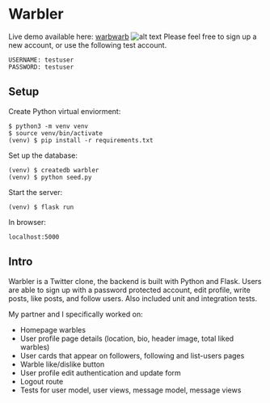 # Warbler
Live demo available here: [warbwarb](https://warbwarb.herokuapp.com/) 
![alt text](https://i.imgur.com/n3BB0gE.png)
Please feel free to sign up a new account, or use the following test account. 
```
USERNAME: testuser 
PASSWORD: testuser
```

## Setup 
Create Python virtual enviorment: 
```
$ python3 -m venv venv
$ source venv/bin/activate
(venv) $ pip install -r requirements.txt
```

Set up the database:
```
(venv) $ createdb warbler
(venv) $ python seed.py
```

Start the server:
```
(venv) $ flask run
```

In browser:
```
localhost:5000
```

## Intro

Warbler is a Twitter clone, the backend is built with Python and Flask. Users are able to sign up with a password protected account, edit profile, write posts, like posts, and follow users. Also included unit and integration tests. 

My partner and I specifically worked on:

* Homepage warbles
* User profile page details (location, bio, header image, total liked warbles)
* User cards that appear on followers, following and list-users pages
* Warble like/dislike button
* User profile edit authentication and update form
* Logout route
* Tests for user model, user views, message model, message views

